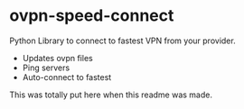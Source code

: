 # ovpn-speed-connect
Python Library to connect to fastest VPN from your provider.

* Updates ovpn files
* Ping servers
* Auto-connect to fastest


This was totally put here when this readme was made.
